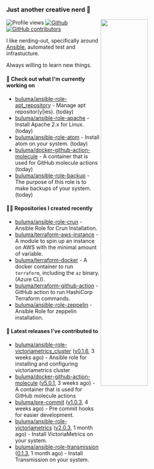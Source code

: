 ### Just another creative nerd 👋


![Profile views](https://gpvc.arturio.dev/buluma) <a href="https://gitstats.me/buluma">
  <img align="right" src="https://github-readme-stats.vercel.app/api?username=buluma&theme=gotham&show_icons=true" width="50%"/>
</a>
[![Github](https://img.shields.io/badge/-buluma-black?style=flat&labelColor=black&logo=github&logoColor=white&include_all_commits=true&count_private=true)](https://gitstats.me/buluma)
[![GitHub contributors](https://img.shields.io/github/contributors/buluma/badges.svg)](https://GitHub.com/buluma/badges/graphs/contributors/)

I like nerding-out, specifically around [Ansible](https://github.com/ansible/ansible), automated test and infrastucture.

Always willing to learn new things.

#### 👷 Check out what I'm currently working on

- [buluma/ansible-role-apt_repository](https://github.com/buluma/ansible-role-apt_repository) - Manage apt repositor(y|ies). (today)
- [buluma/ansible-role-apache](https://github.com/buluma/ansible-role-apache) - Install Apache 2.x for Linux. (today)
- [buluma/ansible-role-atom](https://github.com/buluma/ansible-role-atom) - Install atom on your system. (today)
- [buluma/docker-github-action-molecule](https://github.com/buluma/docker-github-action-molecule) - A container that is used for GitHub molecule actions (today)
- [buluma/ansible-role-backup](https://github.com/buluma/ansible-role-backup) - The purpose of this role is to make backups of your system. (today)

#### 👨‍💻 Repositories I created recently

- [buluma/ansible-role-crun](https://github.com/buluma/ansible-role-crun) - Ansible Role for Crun Installation.
- [buluma/terraform-aws-instance](https://github.com/buluma/terraform-aws-instance) - A module to spin up an instance on AWS with the minimal amount of variable.
- [buluma/terraform-docker](https://github.com/buluma/terraform-docker) - A docker container to run `terraform`, including the `az` binary. (Azure CLI).
- [buluma/terraform-github-action](https://github.com/buluma/terraform-github-action) - GitHub action to run HashiCorp Terraform commands.
- [buluma/ansible-role-zeppelin](https://github.com/buluma/ansible-role-zeppelin) - Ansible Role for zeppelin installation.

#### 🚀 Latest releases I've contributed to

- [buluma/ansible-role-victoriametrics_cluster](https://github.com/buluma/ansible-role-victoriametrics_cluster) ([v0.1.6](https://github.com/buluma/ansible-role-victoriametrics_cluster/releases/tag/v0.1.6), 3 weeks ago) - Ansible role for installing and configuring victoriametrics cluster
- [buluma/docker-github-action-molecule](https://github.com/buluma/docker-github-action-molecule) ([v5.0.1](https://github.com/buluma/docker-github-action-molecule/releases/tag/v5.0.1), 3 weeks ago) - A container that is used for GitHub molecule actions
- [buluma/pre-commit](https://github.com/buluma/pre-commit) ([v1.0.3](https://github.com/buluma/pre-commit/releases/tag/v1.0.3), 4 weeks ago) - Pre commit hooks for easier development.
- [buluma/ansible-role-victoriametrics](https://github.com/buluma/ansible-role-victoriametrics) ([v2.0.3](https://github.com/buluma/ansible-role-victoriametrics/releases/tag/v2.0.3), 1 month ago) - Install VictoriaMetrics on your system.
- [buluma/ansible-role-transmission](https://github.com/buluma/ansible-role-transmission) ([0.1.3](https://github.com/buluma/ansible-role-transmission/releases/tag/0.1.3), 1 month ago) - Install Transmission on your system.


